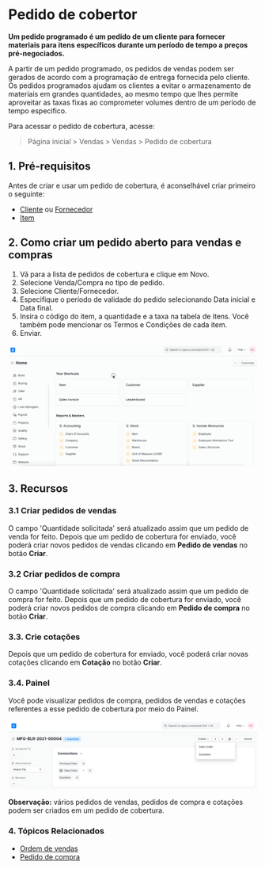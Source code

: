 # Pedido de cobertor



**Um pedido programado é um pedido de um cliente para fornecer materiais para itens específicos durante um período de tempo a preços pré-negociados.**


A partir de um pedido programado, os pedidos de vendas podem ser gerados de acordo com a programação de entrega fornecida pelo cliente. Os pedidos programados ajudam os clientes a evitar o armazenamento de materiais em grandes quantidades, ao mesmo tempo que lhes permite aproveitar as taxas fixas ao comprometer volumes dentro de um período de tempo específico.


Para acessar o pedido de cobertura, acesse:



> 
> Página inicial > Vendas > Vendas > Pedido de cobertura
> 
> 
> 


## 1. Pré-requisitos


Antes de criar e usar um pedido de cobertura, é aconselhável criar primeiro o seguinte:


* [Cliente](/docs/pt/CRM/customer) ou [Fornecedor](/docs/pt/buying/supplier)
* [Item](/docs/pt/stock/item)


## 2. Como criar um pedido aberto para vendas e compras


1. Vá para a lista de pedidos de cobertura e clique em Novo.
2. Selecione Venda/Compra no tipo de pedido.
3. Selecione Cliente/Fornecedor.
4. Especifique o período de validade do pedido selecionando Data inicial e Data final.
5. Insira o código do item, a quantidade e a taxa na tabela de itens. Você também pode mencionar os Termos e Condições de cada item.
6. Enviar.


![Venda de pedido geral](/files/blanket-order-selling.gif)


## 3. Recursos


### 3.1 Criar pedidos de vendas


O campo 'Quantidade solicitada' será atualizado assim que um pedido de venda for feito. Depois que um pedido de cobertura for enviado, você poderá criar novos pedidos de vendas clicando em **Pedido de vendas** no botão **Criar**.


### 3.2 Criar pedidos de compra


O campo 'Quantidade solicitada' será atualizado assim que um pedido de compra for feito. Depois que um pedido de cobertura for enviado, você poderá criar novos pedidos de compra clicando em **Pedido de compra** no botão **Criar**.


### 3.3. Crie cotações


Depois que um pedido de cobertura for enviado, você poderá criar novas cotações clicando em **Cotação** no botão **Criar**.


### 3.4. Painel


Você pode visualizar pedidos de compra, pedidos de vendas e cotações referentes a esse pedido de cobertura por meio do Painel.


![Painel de pedidos de cobertores](/files/blanket-order-dashboard.png)


**Observação:** vários pedidos de vendas, pedidos de compra e cotações podem ser criados em um pedido de cobertura.


### 4. Tópicos Relacionados


* [Ordem de vendas](/docs/pt/selling/sales-order)
* [Pedido de compra](/docs/pt/buying/purchase-order)



